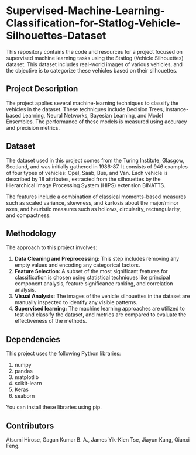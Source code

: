 # Supervised-Machine-Learning-Classification-for-Statlog-Vehicle-Silhouettes-Dataset

This repository contains the code and resources for a project focused on supervised machine learning tasks using the Statlog (Vehicle Silhouettes) dataset. This dataset includes real-world images of various vehicles, and the objective is to categorize these vehicles based on their silhouettes.

## Project Description

The project applies several machine-learning techniques to classify the vehicles in the dataset. These techniques include Decision Trees, Instance-based Learning, Neural Networks, Bayesian Learning, and Model Ensembles. The performance of these models is measured using accuracy and precision metrics.

## Dataset

The dataset used in this project comes from the Turing Institute, Glasgow, Scotland, and was initially gathered in 1986-87. It consists of 946 examples of four types of vehicles: Opel, Saab, Bus, and Van. Each vehicle is described by 18 attributes, extracted from the silhouettes by the Hierarchical Image Processing System (HIPS) extension BINATTS.

The features include a combination of classical moments-based measures such as scaled variance, skewness, and kurtosis about the major/minor axes, and heuristic measures such as hollows, circularity, rectangularity, and compactness.

## Methodology

The approach to this project involves:

1. **Data Cleaning and Preprocessing:** This step includes removing any empty values and encoding any categorical factors.
2. **Feature Selection:** A subset of the most significant features for classification is chosen using statistical techniques like principal component analysis, feature significance ranking, and correlation analysis.
3. **Visual Analysis:** The images of the vehicle silhouettes in the dataset are manually inspected to identify any visible patterns.
4. **Supervised learning:** The machine learning approaches are utilized to test and classify the dataset, and metrics are compared to evaluate the effectiveness of the methods.

## Dependencies

This project uses the following Python libraries:

1. numpy
2. pandas
3. matplotlib
4. scikit-learn
5. Keras
6. seaborn

You can install these libraries using pip.

## Contributors

Atsumi Hirose, Gagan Kumar B. A., James Yik-Kien Tse, Jiayun Kang, Qianxi Feng.
